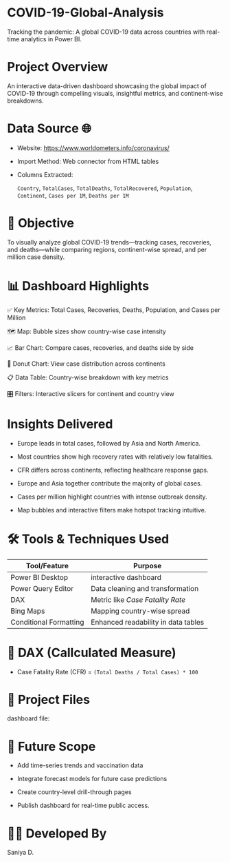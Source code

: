 # COVID-19-Global-Analysis
Tracking the pandemic: A global COVID-19 data across countries with real-time analytics in Power BI.

# **Project Overview**

An interactive data-driven dashboard showcasing the global impact of COVID-19 through compelling visuals, insightful metrics, and continent-wise breakdowns.

# **Data Source** 🌐

- Website:  https://www.worldometers.info/coronavirus/

- Import Method: Web connector from HTML tables

- Columns Extracted:

  `Country`, `TotalCases`, `TotalDeaths`, `TotalRecovered`, `Population`,
   `Continent`, `Cases per 1M`, `Deaths per 1M`

# **🎯 Objective**

To visually analyze global COVID-19 trends—tracking cases, recoveries, and deaths—while comparing regions, continent-wise spread, and per million case density.

# **📊 Dashboard Highlights**

✅ Key Metrics: Total Cases, Recoveries, Deaths, Population, and Cases per Million

🗺️ Map: Bubble sizes show country-wise case intensity

📈 Bar Chart: Compare cases, recoveries, and deaths side by side

🍩 Donut Chart: View case distribution across continents

📋 Data Table: Country-wise breakdown with key metrics

🎛️ Filters: Interactive slicers for continent and country view


# **Insights Delivered**

- Europe leads in total cases, followed by Asia and North America.

- Most countries show high recovery rates with relatively low fatalities.

- CFR differs across continents, reflecting healthcare response gaps.

- Europe and Asia together contribute the majority of global cases.

- Cases per million highlight countries with intense outbreak density.

- Map bubbles and interactive filters make hotspot tracking intuitive.

# **🛠 Tools & Techniques Used**

| Tool/Feature            | Purpose                                                |
| ----------------------- | ------------------------------------------------------ |
| Power BI Desktop        | interactive dashboard                                  |
| Power Query Editor      | Data cleaning and transformation                       |
| DAX                     | Metric like  *Case Fatality Rate*                      |
| Bing Maps               | Mapping country-wise spread                            |
| Conditional Formatting  | Enhanced readability in data tables                    |

# **🧠 DAX (Callculated Measure)**

- Case Fatality Rate (CFR) = `(Total Deaths / Total Cases) * 100`

# **💾 Project Files**

dashboard file:


# **🚀 Future Scope**

- Add time-series trends and vaccination data

- Integrate forecast models for future case predictions

- Create country-level drill-through pages

- Publish dashboard for real-time public access.

  
# **👩‍💻 Developed By**

Saniya D.
